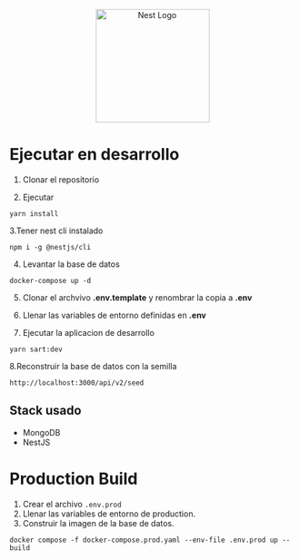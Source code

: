 <p align="center">
  <a href="http://nestjs.com/" target="blank"><img src="https://nestjs.com/img/logo-small.svg" width="200" alt="Nest Logo" /></a>
</p>

# Ejecutar en desarrollo

1. Clonar el repositorio

2. Ejecutar
````
yarn install
````

3.Tener nest cli instalado
````
npm i -g @nestjs/cli
````

4. Levantar la base de datos
````
docker-compose up -d
`````

5. Clonar el archvivo __.env.template__ y renombrar la copia a __.env__

6. Llenar las variables de entorno definidas en __.env__

7. Ejecutar la aplicacion de desarrollo 
```
yarn sart:dev
```

8.Reconstruir la base de datos con la semilla
````
http://localhost:3000/api/v2/seed
````

## Stack usado
* MongoDB
* NestJS

# Production Build

1. Crear el archivo ```.env.prod```
2. Llenar las variables de entorno de production.
3. Construir la imagen de la base de datos.

``````
docker compose -f docker-compose.prod.yaml --env-file .env.prod up --build
```````



